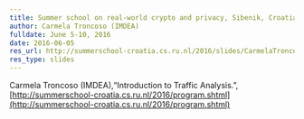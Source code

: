 ```yaml
---
title: Summer school on real-world crypto and privacy, Sibenik, Croatia
author: Carmela Troncoso (IMDEA)
fulldate: June 5-10, 2016
date: 2016-06-05
res_url: http://summerschool-croatia.cs.ru.nl/2016/slides/CarmelaTroncoso.pdf
res_type: slides
---
```

Carmela Troncoso (IMDEA),“Introduction to Traffic Analysis.”,
[http://summerschool-croatia.cs.ru.nl/2016/program.shtml](http://summerschool-croatia.cs.ru.nl/2016/program.shtml)
